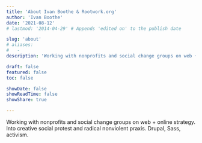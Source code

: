 ```yaml
---
title: 'About Ivan Boothe & Rootwork.org'
author: 'Ivan Boothe'
date: '2021-08-12'
# lastmod: '2014-04-29' # Appends 'edited on' to the publish date

slug: 'about'
# aliases:
#   -
description: 'Working with nonprofits and social change groups on web + online strategy. Into creative social protest and radical nonviolent praxis. Drupal, Sass, activism.' # For SEO and social media snippets.

draft: false
featured: false
toc: false

showDate: false
showReadTime: false
showShare: true

---
```


Working with nonprofits and social change groups on web + online strategy. Into creative social protest and radical nonviolent praxis. Drupal, Sass, activism.
